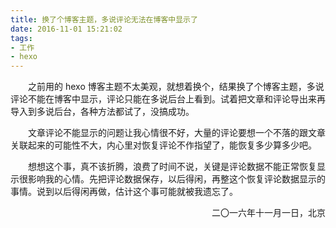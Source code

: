 ```yaml
---
title: 换了个博客主题，多说评论无法在博客中显示了
date: 2016-11-01 15:21:02
tags: 
- 工作
- hexo
---
```


　　之前用的 hexo 博客主题不太美观，就想着换个，结果换了个博客主题，多说评论不能在博客中显示，评论只能在多说后台上看到。试着把文章和评论导出来再导入到多说后台，各种方法都试了，没搞成功。　　

　　文章评论不能显示的问题让我心情很不好，大量的评论要想一个不落的跟文章关联起来的可能性不大，内心里对恢复评论不作指望了，能恢复多少算多少吧。

　　想想这个事，真不该折腾，浪费了时间不说，关键是评论数据不能正常恢复显示很影响我的心情。先把评论数据保存，以后得闲，再整这个恢复评论数据显示的事情。说到以后得闲再做，估计这个事可能就被我遗忘了。

<!-- more -->

<p align="right">二〇一六年十一月一日，北京</p>
